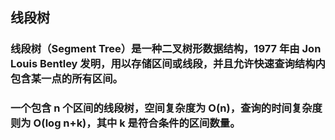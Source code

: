 ## 线段树

### 线段树（Segment Tree）是一种二叉树形数据结构，1977 年由 Jon Louis Bentley 发明，用以存储区间或线段，并且允许快速查询结构内包含某一点的所有区间。

### 一个包含 n 个区间的线段树，空间复杂度为 O(n)，查询的时间复杂度则为 O(log n+k)，其中 k 是符合条件的区间数量。